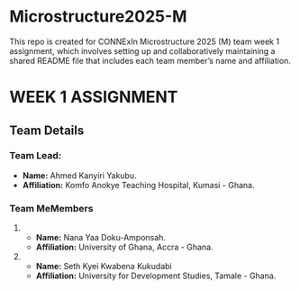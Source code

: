 # Microstructure2025-M
This repo is created for CONNExIn Microstructure 2025 (M) team week 1 assignment, which involves setting up and collaboratively maintaining a shared README file that includes each team member’s name and affiliation.

# WEEK 1 ASSIGNMENT

## Team Details

### Team Lead:
- **Name:** Ahmed Kanyiri Yakubu.
- **Affiliation:** Komfo Anokye Teaching Hospital, Kumasi - Ghana.

### Team MeMembers
1. - **Name:** Nana Yaa Doku-Amponsah.
   - **Affiliation:** University of Ghana, Accra - Ghana.

2. - **Name:** Seth Kyei Kwabena Kukudabi
   - **Affiliation:** University for Development Studies, Tamale - Ghana.
  
